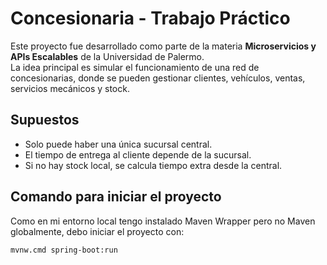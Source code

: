 # Concesionaria - Trabajo Práctico

Este proyecto fue desarrollado como parte de la materia **Microservicios y APIs Escalables** de la Universidad de Palermo.  
La idea principal es simular el funcionamiento de una red de concesionarias, donde se pueden gestionar clientes, vehículos, ventas, servicios mecánicos y stock.

## Supuestos

- Solo puede haber una única sucursal central.
- El tiempo de entrega al cliente depende de la sucursal.
- Si no hay stock local, se calcula tiempo extra desde la central.

## Comando para iniciar el proyecto

Como en mi entorno local tengo instalado Maven Wrapper pero no Maven globalmente, debo iniciar el proyecto con:

```bash
mvnw.cmd spring-boot:run
```

